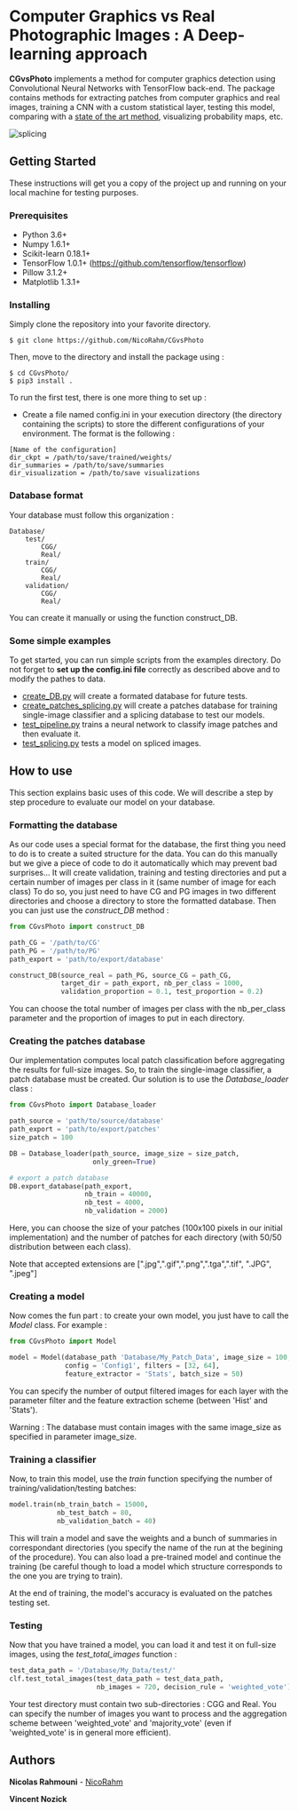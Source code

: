 # Computer Graphics vs Real Photographic Images : A Deep-learning approach

**CGvsPhoto** implements a method for computer graphics detection using Convolutional Neural Networks with TensorFlow back-end. The package contains methods for extracting patches from computer graphics and real images, training a CNN with a custom statistical layer, testing this model, comparing with a [state of the art method](http://ieeexplore.ieee.org/abstract/document/6115849/), visualizing probability maps, etc.

![splicing](https://user-images.githubusercontent.com/17125992/26917538-9d918318-4c69-11e7-8c6f-f865b3c5f063.png)

## Getting Started

These instructions will get you a copy of the project up and running on your local machine for testing purposes. 

### Prerequisites
* Python 3.6+
* Numpy 1.6.1+
* Scikit-learn 0.18.1+ 
* TensorFlow 1.0.1+ (https://github.com/tensorflow/tensorflow)
* Pillow 3.1.2+
* Matplotlib 1.3.1+


### Installing

Simply clone the repository into your favorite directory.

```
$ git clone https://github.com/NicoRahm/CGvsPhoto
```
Then, move to the directory and install the package using : 
```
$ cd CGvsPhoto/
$ pip3 install .
```

To run the first test, there is one more thing to set up : 
* Create a file named config.ini in your execution directory (the directory containing the scripts) to store the different configurations of your environment. The format is the following :
```
[Name of the configuration]
dir_ckpt = /path/to/save/trained/weights/
dir_summaries = /path/to/save/summaries
dir_visualization = /path/to/save visualizations
```

### Database format 

Your database must follow this organization : 
```
Database/
    test/
        CGG/
        Real/
    train/
        CGG/
        Real/
    validation/ 
        CGG/
        Real/
```
You can create it manually or using the function construct_DB. 

### Some simple examples

To get started, you can run simple scripts from the examples directory. Do not forget to **set up the config.ini file** correctly as described above and to modify the pathes to data.

* [create_DB.py](examples/create_DB.py) will create a formated database for future tests.
* [create_patches_splicing.py](examples/create_patches_splicing.py) will create a patches database for training single-image classifier and a splicing database to test our models.
* [test_pipeline.py](examples/test_pipeline.py) trains a neural network to classify image patches and then evaluate it.
* [test_splicing.py](examples/test_splicing.py) tests a model on spliced images.

## How to use

This section explains basic uses of this code. We will describe a step by step procedure to evaluate our model on your database. 

### Formatting the database 

As our code uses a special format for the database, the first thing you need to do is to create a suited structure for the data. You can do this manually but we give a piece of code to do it automatically which may prevent bad surprises... It will create validation, training and testing directories and put a certain number of images per class in it (same number of image for each class)
To do so, you just need to have CG and PG images in two different directories and choose a directory to store the formatted database. Then you can just use the *construct_DB* method : 

```python
from CGvsPhoto import construct_DB

path_CG = '/path/to/CG'
path_PG = '/path/to/PG'
path_export = 'path/to/export/database'

construct_DB(source_real = path_PG, source_CG = path_CG,
             target_dir = path_export, nb_per_class = 1000,
             validation_proportion = 0.1, test_proportion = 0.2)
```

You can choose the total number of images per class with the nb_per_class parameter and the proportion of images to put in each directory.

### Creating the patches database 

Our implementation computes local patch classification before aggregating the results for full-size images. So, to train the single-image classifier, a patch database must be created. 
Our solution is to use the *Database_loader* class : 

```python
from CGvsPhoto import Database_loader

path_source = 'path/to/source/database'
path_export = 'path/to/export/patches'
size_patch = 100

DB = Database_loader(path_source, image_size = size_patch, 
                     only_green=True)

# export a patch database    
DB.export_database(path_export, 
                   nb_train = 40000, 
                   nb_test = 4000, 
                   nb_validation = 2000)
```

Here, you can choose the size of your patches (100x100 pixels in our initial implementation) and the number of patches for each directory (with 50/50 distribution between each class). 

Note that accepted extensions are [".jpg",".gif",".png",".tga",".tif", ".JPG", ".jpeg"]

### Creating a model

Now comes the fun part : to create your own model, you just have to call the *Model* class. For example : 

```python
from CGvsPhoto import Model

model = Model(database_path 'Database/My_Patch_Data', image_size = 100,
              config = 'Config1', filters = [32, 64], 
              feature_extractor = 'Stats', batch_size = 50)
```

You can specify the number of output filtered images for each layer with the parameter filter and the feature extraction scheme (between 'Hist' and 'Stats'). 

Warning : The database must contain images with the same image_size as specified in parameter image_size. 

### Training a classifier

Now, to train this model, use the *train* function specifying the number of training/validation/testing batches: 

```python
model.train(nb_train_batch = 15000,
            nb_test_batch = 80, 
            nb_validation_batch = 40)
```

This will train a model and save the weights and a bunch of summaries in correspondant directories (you specify the name of the run at the begining of the procedure). You can also load a pre-trained model and continue the training (be careful though to load a model which structure corresponds to the one you are trying to train).

At the end of training, the model's accuracy is evaluated on the patches testing set.

### Testing

Now that you have trained a model, you can load it and test it on full-size images, using the *test_total_images* function :

```python
test_data_path = '/Database/My_Data/test/'
clf.test_total_images(test_data_path = test_data_path,
                      nb_images = 720, decision_rule = 'weighted_vote')
```
Your test directory must contain two sub-directories : CGG and Real. 
You can specify the number of images you want to process and the aggregation scheme between 'weighted_vote' and 'majority_vote' (even if 'weighted_vote' is in general more efficient).

## Authors

**Nicolas Rahmouni**  - [NicoRahm](https://github.com/NicoRahm)

**Vincent Nozick**

